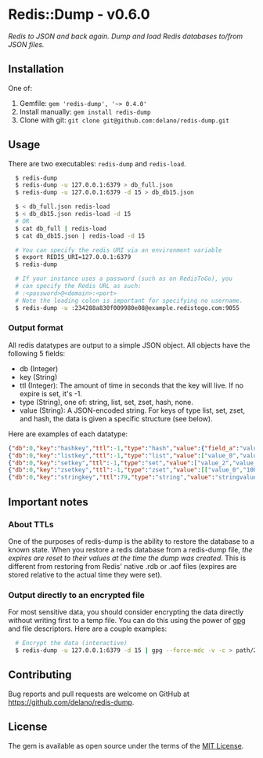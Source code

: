 # Redis::Dump - v0.6.0

*Redis to JSON and back again. Dump and load Redis databases to/from JSON files.*


## Installation

One of:
1. Gemfile: `gem 'redis-dump', '~> 0.4.0'`
2. Install manually: `gem install redis-dump`
3. Clone with git: `git clone git@github.com:delano/redis-dump.git`



## Usage

There are two executables: `redis-dump` and `redis-load`.

```bash
  $ redis-dump
  $ redis-dump -u 127.0.0.1:6379 > db_full.json
  $ redis-dump -u 127.0.0.1:6379 -d 15 > db_db15.json

  $ < db_full.json redis-load
  $ < db_db15.json redis-load -d 15
  # OR
  $ cat db_full | redis-load
  $ cat db_db15.json | redis-load -d 15

  # You can specify the redis URI via an environment variable
  $ export REDIS_URI=127.0.0.1:6379
  $ redis-dump

  # If your instance uses a password (such as on RedisToGo), you
  # can specify the Redis URL as such:
  # :<password>@<domain>:<port>
  # Note the leading colon is important for specifying no username.
  $ redis-dump -u :234288a830f009980e08@example.redistogo.com:9055
```

### Output format

All redis datatypes are output to a simple JSON object. All objects have the following 5 fields:

* db (Integer)
* key (String)
* ttl (Integer): The amount of time in seconds that the key will live. If no expire is set, it's -1.
* type (String), one of: string, list, set, zset, hash, none.
* value (String): A JSON-encoded string. For keys of type list, set, zset, and hash, the data is given a specific structure (see below).

Here are examples of each datatype:

```json
{"db":0,"key":"hashkey","ttl":-1,"type":"hash","value":{"field_a":"value_a","field_b":"value_b","field_c":"value_c"},"size":42}
{"db":0,"key":"listkey","ttl":-1,"type":"list","value":["value_0","value_1","value_2","value_0","value_1","value_2"],"size":42}
{"db":0,"key":"setkey","ttl":-1,"type":"set","value":["value_2","value_0","value_1","value_3"],"size":28}
{"db":0,"key":"zsetkey","ttl":-1,"type":"zset","value":[["value_0","100"],["value_1","100"],["value_2","200"],["value_3","300"],["value_4","400"]],"size":50}
{"db":0,"key":"stringkey","ttl":79,"type":"string","value":"stringvalue","size":11}
```

## Important notes

### About TTLs

One of the purposes of redis-dump is the ability to restore the database to a known state. When you restore a redis database from a redis-dump file, *the expires are reset to their values at the time the dump was created*. This is different from restoring from Redis' native .rdb or .aof files (expires are stored relative to the actual time they were set).

### Output directly to an encrypted file

For most sensitive data, you should consider encrypting the data directly without writing first to a temp file. You can do this using the power of [gpg](http://www.gnupg.org/) and file descriptors. Here are a couple examples:

```bash
  # Encrypt the data (interactive)
  $ redis-dump -u 127.0.0.1:6379 -d 15 | gpg --force-mdc -v -c > path/2/backup-db1
```

## Contributing

Bug reports and pull requests are welcome on GitHub at https://github.com/delano/redis-dump.

## License

The gem is available as open source under the terms of the [MIT License](https://opensource.org/licenses/MIT).
